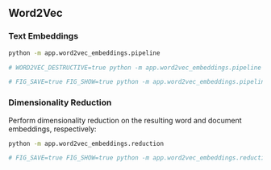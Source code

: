 ## Word2Vec


### Text Embeddings

```sh
python -m app.word2vec_embeddings.pipeline

# WORD2VEC_DESTRUCTIVE=true python -m app.word2vec_embeddings.pipeline

# FIG_SAVE=true FIG_SHOW=true python -m app.word2vec_embeddings.pipeline
```

### Dimensionality Reduction

Perform dimensionality reduction on the resulting word and document embeddings, respectively:

```sh
python -m app.word2vec_embeddings.reduction

# FIG_SAVE=true FIG_SHOW=true python -m app.word2vec_embeddings.reduction
```
